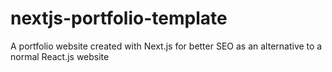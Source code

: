 # nextjs-portfolio-template
A portfolio website created with Next.js for better SEO as an alternative to a normal React.js website
